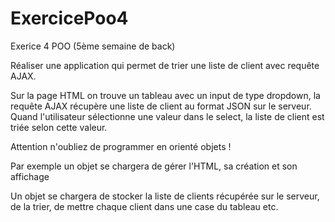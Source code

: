 # ExercicePoo4
Exerice 4 POO (5ème semaine de back) 

Réaliser une application qui permet de trier une liste de client avec requête AJAX.

Sur la page HTML on trouve un tableau avec un input de type dropdown, la requête AJAX récupère une liste de client au format JSON sur le serveur. Quand l'utilisateur sélectionne une valeur dans le select, la liste de client est triée selon cette valeur.

Attention n'oubliez de programmer en orienté objets !

Par exemple un objet se chargera de gérer l'HTML, sa création et son affichage

Un objet se chargera de stocker la liste de clients récupérée sur le serveur, de la trier, de mettre chaque client dans une case du tableau etc.

